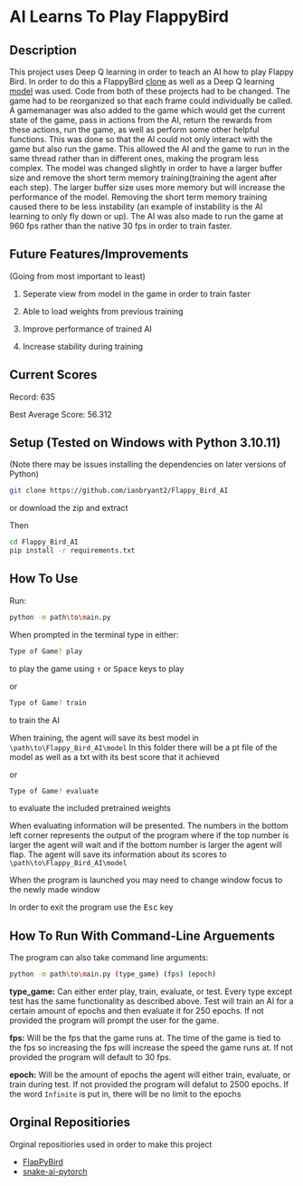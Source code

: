 # AI Learns To Play FlappyBird 

Description
-----------

This project uses Deep Q learning in order to teach an AI how to play Flappy Bird. In order to do this a FlappyBird [clone](https://github.com/sourabhv/FlapPyBird) as well as a Deep Q learning [model](https://github.com/python-engineer/snake-ai-pytorch) was used. Code from both of these projects had to be changed. The game had to be reorganized so that each frame could individually be called. A gamemanager was also added to the game which would get the current state of the game, pass in actions from the AI, return the rewards from these actions, run the game, as well as perform some other helpful functions. This was done so that the AI could not only interact with the game but also run the game. This allowed the AI and the game to run in the same thread rather than in different ones, making the program less complex. The model was changed slightly in order to have a larger buffer size and remove the short term memory training(training the agent after each step). The larger buffer size uses more memory but will increase the performance of the model. Removing the short term memory training caused there to be less instability (an example of instability is the AI learning to only fly down or up). The AI was also made to run the game at 960 fps rather than the native 30 fps in order to train faster.

Future Features/Improvements
---------------

(Going from most important to least)

1. Seperate view from model in the game in order to train faster

1. Able to load weights from previous training 

1. Improve performance of trained AI

1. Increase stability during training

Current Scores
--------------

Record: 635

Best Average Score: 56.312

Setup (Tested on Windows with Python 3.10.11)
--------------------------------------------

(Note there may be issues installing the dependencies on later versions of Python)

```bash
git clone https://github.com/ianbryant2/Flappy_Bird_AI
```

or download the zip and extract

Then

```bash
cd Flappy_Bird_AI
pip install -r requirements.txt
```

How To Use
----------

Run:

```bash
python -m path\to\main.py
```

When prompted in the terminal type in either:

```bash 
Type of Game? play
```

to play the game using <kbd>&uarr;</kbd> or <kbd>Space</kbd> keys to play

or

```bash
Type of Game? train
```

to train the AI 

When training, the agent will save its best model in ```\path\to\Flappy_Bird_AI\model```
In this folder there will be a pt file of the model as well as a txt with its best score that it achieved

or

```bash
Type of Game? evaluate
```

to evaluate the included pretrained weights

When evaluating information will be presented. The numbers in the bottom left corner represents the output of the program where if the top number is larger the agent will wait and if the bottom number is larger the agent will flap. The agent will save its information about its scores to ```\path\to\Flappy_Bird_AI\model```

When the program is launched you may need to change window focus to the newly made window

In order to exit the program use the <kbd>Esc</kbd> key

How To Run With Command-Line Arguements
-----------------------------

The program can also take command line arguments:

```bash
python -m path\to\main.py (type_game) (fps) (epoch)
```
__type_game:__ Can either enter play, train, evaluate, or test. Every type except test has the same functionality as described above. Test will train an AI for a certain amount of epochs and then evaluate it for 250 epochs.
If not provided the program will prompt the user for the game.

__fps:__ Will be the fps that the game runs at. The time of the game is tied to the fps so increasing the fps will increase the speed the game runs at.
If not provided the program will default to 30 fps.

__epoch:__ Will be the amount of epochs the agent will either train, evaluate, or train during test.
If not provided the program will defalut to 2500 epochs.
If the word ```Infinite``` is put in, there will be no limit to the epochs





Orginal Repositiories
-------------

Orginal repositiories used in order to make this project

- [FlapPyBird](https://github.com/sourabhv/FlapPyBird)
- [snake-ai-pytorch](https://github.com/python-engineer/snake-ai-pytorch)
